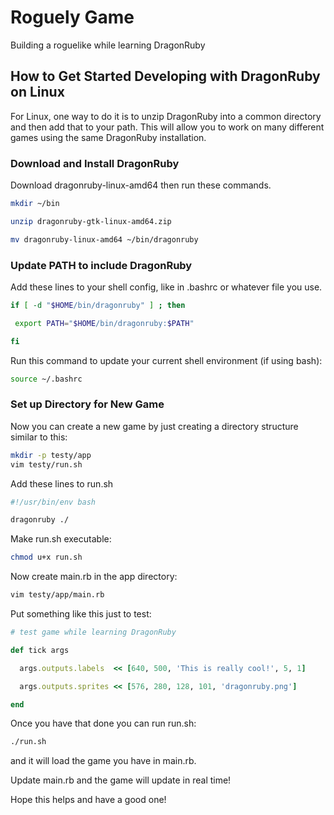 # Roguely Game
Building a roguelike while learning DragonRuby

## How to Get Started Developing with DragonRuby on Linux

For Linux, one way to do it is to unzip DragonRuby into a common directory and then add that to your path. This will allow you to work on many different games using the same DragonRuby installation.

### Download and Install DragonRuby
Download dragonruby-linux-amd64 then run these commands.

```bash
mkdir ~/bin

unzip dragonruby-gtk-linux-amd64.zip

mv dragonruby-linux-amd64 ~/bin/dragonruby
```

### Update PATH to include DragonRuby
Add these lines to your shell config, like in .bashrc or whatever file you use.

```bash
if [ -d "$HOME/bin/dragonruby" ] ; then

 export PATH="$HOME/bin/dragonruby:$PATH"

fi
```

Run this command to update your current shell environment (if using bash):

```bash
source ~/.bashrc
```

### Set up Directory for New Game
Now you can create a new game by just creating a directory structure similar to this:

```bash
mkdir -p testy/app
vim testy/run.sh
```

Add these lines to run.sh

```bash
#!/usr/bin/env bash

dragonruby ./
```

Make run.sh executable:

```bash
chmod u+x run.sh
```

Now create main.rb in the app directory:

```bash
vim testy/app/main.rb
```

Put something like this just to test:

```ruby
# test game while learning DragonRuby

def tick args

  args.outputs.labels  << [640, 500, 'This is really cool!', 5, 1]

  args.outputs.sprites << [576, 280, 128, 101, 'dragonruby.png']

end
```

Once you have that done you can run run.sh:

```bash
./run.sh
```

and it will load the game you have in main.rb.

Update main.rb and the game will update in real time!

Hope this helps and have a good one!
